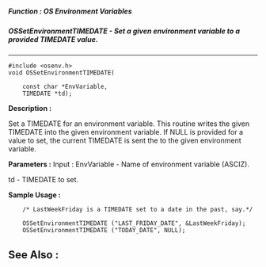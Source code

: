 ##### Function : OS Environment Variables
##### OSSetEnvironmentTIMEDATE - Set a given environment variable to a provided TIMEDATE value.
---
```
#include <osenv.h>
void OSSetEnvironmentTIMEDATE(

	const char *EnvVariable,
	TIMEDATE *td);
```
**Description :**

Set a TIMEDATE for an environment variable. This routine writes the given 
TIMEDATE into the given environment variable. If NULL is provided for a value 
to set, the current TIMEDATE is sent the to the given environment variable.

**Parameters :**
Input :
EnvVariable  -  Name of environment variable (ASCIZ).

td  -  TIMEDATE  to set.



**Sample Usage :**
```
	/* LastWeekFriday is a TIMEDATE set to a date in the past, say.*/ 

	OSSetEnvironmentTIMEDATE ("LAST_FRIDAY_DATE", &LastWeekFriday); 
	OSSetEnvironmentTIMEDATE ("TODAY_DATE", NULL); 
```
**See Also :**
---
